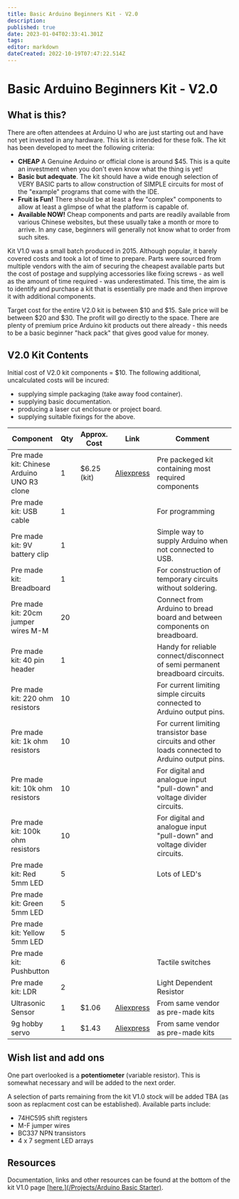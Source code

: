 ```yaml
---
title: Basic Arduino Beginners Kit - V2.0
description: 
published: true
date: 2023-01-04T02:33:41.301Z
tags: 
editor: markdown
dateCreated: 2022-10-19T07:47:22.514Z
---
```


# Basic Arduino Beginners Kit - V2.0

## What is this?

There are often attendees at Arduino U who are just starting out and have not yet invested in any hardware. This kit is intended for these folk. The kit has been developed to meet the following criteria:

-   **CHEAP** A Genuine Arduino or official clone is around \$45. This is a quite an investment when you don't even know what the thing is yet!
-   **Basic but adequate**. The kit should have a wide enough selection of VERY BASIC parts to allow construction of SIMPLE circuits for most of the "example" programs that come with the IDE.
-   **Fruit is Fun!** There should be at least a few "complex" components to allow at least a glimpse of what the platform is capable of.
-   **Available NOW!** Cheap components and parts are readily available from various Chinese websites, but these usually take a month or more to arrive. In any case, beginners will generally not know what to order from such sites.

Kit V1.0 was a small batch produced in 2015. Although popular, it barely covered costs and took a lot of time to prepare. Parts were sourced from multiple vendors with the aim of securing the cheapest available parts but the cost of postage and supplying accessories like fixing screws - as well as the amount of time required - was underestimated. This time, the aim is to identify and purchase a kit that is essentially pre made and then improve it with additional components.

Target cost for the entire V2.0 kit is between \$10 and \$15. Sale price will be between \$20 and \$30. The profit will go directly to the space. There are plenty of premium price Arduino kit products out there already - this needs to be a basic beginner "hack pack" that gives good value for money.

## V2.0 Kit Contents

Initial cost of V2.0 kit components = \$10. The following additional, uncalculated costs will be incured:

-   supplying simple packaging (take away food container).
-   supplying basic documentation.
-   producing a laser cut enclosure or project board.
-   supplying suitable fixings for the above.

| Component                                  | Qty | Approx. Cost | Link                                                                                                                                                                                      | Comment                                                                                         |
|--------------------------------------------|-----|--------------|-------------------------------------------------------------------------------------------------------------------------------------------------------------------------------------------|-------------------------------------------------------------------------------------------------|
| Pre made kit: Chinese Arduino UNO R3 clone | 1   | \$6.25 (kit) | [Aliexpress](https://www.aliexpress.com/item/HX-Studio-UNO-R3-Starter-Kit-MINI-Breadboard-LED-Jumper-Wire-button-for-Arduino-Free-Shipping/32816673416.html?spm=a2g0s.8937460.0.0.N8dh6D) | Pre packeged kit containing most required components                                            |
| Pre made kit: USB cable                    | 1   |              |                                                                                                                                                                                           | For programming                                                                                 |
| Pre made kit: 9V battery clip              | 1   |              |                                                                                                                                                                                           | Simple way to supply Arduino when not connected to USB.                                         |
| Pre made kit: Breadboard                   | 1   |              |                                                                                                                                                                                           | For construction of temporary circuits without soldering.                                       |
| Pre made kit: 20cm jumper wires M-M        | 20  |              |                                                                                                                                                                                           | Connect from Arduino to bread board and between components on breadboard.                       |
| Pre made kit: 40 pin header                | 1   |              |                                                                                                                                                                                           | Handy for reliable connect/disconnect of semi permanent breadboard circuits.                    |
| Pre made kit: 220 ohm resistors            | 10  |              |                                                                                                                                                                                           | For current limiting simple circuits connected to Arduino output pins.                          |
| Pre made kit: 1k ohm resistors             | 10  |              |                                                                                                                                                                                           | For current limiting transistor base circuits and other loads connected to Arduino output pins. |
| Pre made kit: 10k ohm resistors            | 10  |              |                                                                                                                                                                                           | For digital and analogue input "pull-down" and voltage divider circuits.                        |
| Pre made kit: 100k ohm resistors           | 10  |              |                                                                                                                                                                                           | For digital and analogue input "pull-down" and voltage divider circuits.                        |
| Pre made kit: Red 5mm LED                  | 5   |              |                                                                                                                                                                                           | Lots of LED's                                                                                   |
| Pre made kit: Green 5mm LED                | 5   |              |                                                                                                                                                                                           |                                                                                                 |
| Pre made kit: Yellow 5mm LED               | 5   |              |                                                                                                                                                                                           |                                                                                                 |
| Pre made kit: Pushbutton                   | 6   |              |                                                                                                                                                                                           | Tactile switches                                                                                |
| Pre made kit: LDR                          | 2   |              |                                                                                                                                                                                           | Light Dependent Resistor                                                                        |
| Ultrasonic Sensor                          | 1   | \$1.06       | [Aliexpress](https://www.aliexpress.com/item/10pcs-HC-SR04-Ultrasonic-Module-Distance-Measuring-Transducer-Sensor-For-Arduino/32528824707.html?spm=a2g0s.8937460.0.0.N8dh6D)              | From same vendor as pre-made kits                                                               |
| 9g hobby servo                             | 1   | \$1.43       | [Aliexpress](https://www.aliexpress.com/item/TowerPro-SG90-9G-Micro-Servo-Motor-RC-Robot-Helicopter-Airplane-Controls-TE147/32618052837.html?spm=a2g0s.8937460.0.0.N8dh6D)                | From same vendor as pre-made kits                                                               |

## Wish list and add ons

One part overlooked is a **potentiometer** (variable resistor). This is somewhat necessary and will be added to the next order.

A selection of parts remaining from the kit V1.0 stock will be added TBA (as soon as replacment cost can be established). Available parts include:

-   74HC595 shift registers
-   M-F jumper wires
-   BC337 NPN transistors
-   4 x 7 segment LED arrays

## Resources

Documentation, links and other resources can be found at the bottom of the kit V1.0 page <u>[here.](/Projects/Arduino Basic Starter)</u>.
